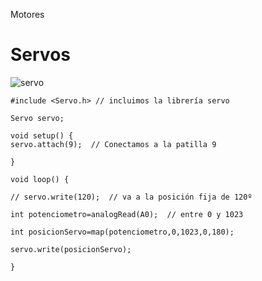 Motores


# Servos

![servo](./imgages/knob_bb.png)

    #include <Servo.h> // incluimos la librería servo

    Servo servo;

    void setup() {
    servo.attach(9);  // Conectamos a la patilla 9

    }

    void loop() {

    // servo.write(120);  // va a la posición fija de 120º

    int potenciometro=analogRead(A0);  // entre 0 y 1023

    int posicionServo=map(potenciometro,0,1023,0,180);

    servo.write(posicionServo);

    }

